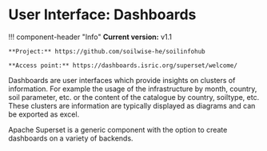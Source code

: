# User Interface: Dashboards

!!! component-header "Info"
    **Current version:** v1.1

    **Project:** https://github.com/soilwise-he/soilinfohub

    **Access point:** https://dashboards.isric.org/superset/welcome/

Dashboards are user interfaces which provide insights on clusters of information. For example the usage of the infrastructure by month, country, soil parameter, etc. or the content of the catalogue by country, soiltype, etc. These clusters are information are typically displayed as diagrams and can be exported as excel.

Apache Superset is a generic component with the option to create dashboards on a variety of backends.
